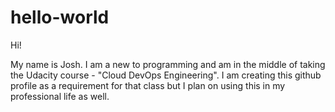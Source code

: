 # hello-world

Hi!  

My name is Josh.  I am a new to programming and am in the middle of taking the Udacity course - "Cloud DevOps Engineering".  I am creating this github profile as a requirement for that class but I plan on using this in my professional life as well.  
